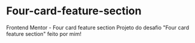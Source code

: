 # Four-card-feature-section
Frontend Mentor - Four card feature section
Projeto do desafio "Four card feature section" feito por mim!